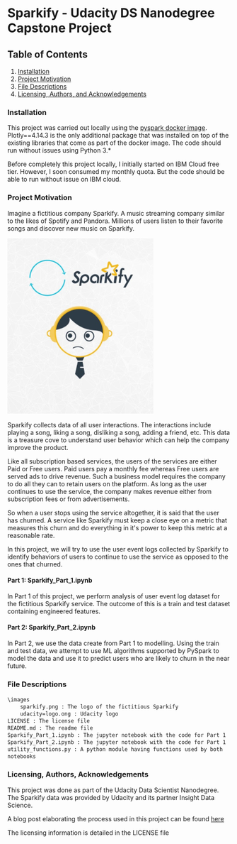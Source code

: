 # Sparkify - Udacity DS Nanodegree Capstone Project

## Table of Contents
1. [Installation](#installation)
2. [Project Motivation](#motivation)
3. [File Descriptions](#files)  
4. [Licensing, Authors, and Acknowledgements](#licensing)

### Installation <a name="installation"></a>

This project was carried out locally using the <a href="https://hub.docker.com/r/jupyter/pyspark-notebook">pyspark docker image</a>. Plotly==4.14.3 is the only additional package that was installed on top of the existing libraries that come as part of the docker image.
The code should run without issues using Python 3.*

Before completely this project locally, I initially started on IBM Cloud free tier. However, I soon consumed my monthly quota. But the code should be able to run without issue on IBM cloud.

### Project Motivation <a name="motivation"></a>

Imagine a fictitious company Sparkify. A music streaming company similar to the likes of Spotify and Pandora. Millions of users listen to their favorite songs and discover new music on Sparkify. 

<img src='images/sparkify.png' alt='sparkify logo'/>

Sparkify collects data of all user interactions. The interactions include playing a song, liking a song, disliking a song, adding a friend, etc. This data is a treasure cove to understand user behavior which can help the company improve the product.

Like all subscription based services, the users of the services are either Paid or Free users. Paid users pay a monthly fee whereas Free users are served ads to drive revenue. Such a business model requires the company to do all they can to retain users on the platform. As long as the user continues to use the service, the company makes revenue either from subscription fees or from advertisements. 

So when a user stops using the service altogether, it is said that the user has churned. A service like Sparkify must keep a close eye on a metric that measures this churn and do everything in it's power to keep this metric at a reasonable rate.

In this project, we will try to use the user event logs collected by Sparkify to identify behaviors of users to continue to use the service as opposed to the ones that churned.

#### Part 1: Sparkify_Part_1.ipynb
In Part 1 of this project, we perform analysis of user event log dataset for the fictitious Sparkify service. The outcome of this is a train and test dataset containing engineered features.
    
#### Part 2: Sparkify_Part_2.ipynb
In Part 2, we use the data create from Part 1 to modelling. Using the train and test data, we attempt to use ML algorithms supported by PySpark to model the data and use it to predict users who are likely to churn in the near future.


### File Descriptions <a name="files"></a>

    \images
        sparkify.png : The logo of the fictitious Sparkify
        udacity=logo.ong : Udacity logo
    LICENSE : The license file
    README.md : The readme file
    Sparkify_Part_1.ipynb : The jupyter notebook with the code for Part 1
    Sparkify_Part_2.ipynb : The jupyter notebook with the code for Part 1
    utility_functions.py : A python module having functions used by both notebooks

### Licensing, Authors, Acknowledgements<a name="licensing"></a>
This project was done as part of the Udacity Data Scientist Nanodegree. The Sparkify data was provided by Udacity and its partner Insight Data Science.

A blog post elaborating the process used in this project can be found <a href="https://raju-vishnu.medium.com/predicting-churn-using-user-event-logs-capstone-project-df27fd825009">here</a>

The licensing information is detailed in the LICENSE file
